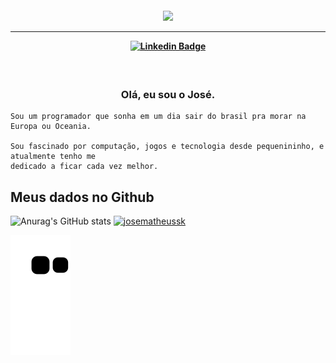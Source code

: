 ﻿
<h4 align="center">
 
![](https://64.media.tumblr.com/79bb5c54237323c17c93af4c3c83671b/667b875d0810726a-86/s1280x1920/018a7062497c7599991eac83a4f41844484e90e7.gifv)

<hr>

[![Linkedin Badge](https://img.shields.io/badge/-Linkedin-blue?style=for-the-badge&logo=Linkedin&logoColor=white&link=https://github.com/josematheussk)](https://www.linkedin.com/in/josematheussk/)

</h4>

<h3 align="center">  <br>

Olá, eu sou o José.
<br>

</h3>

```
Sou um programador que sonha em um dia sair do brasil pra morar na Europa ou Oceania. 

Sou fascinado por computação, jogos e tecnologia desde pequenininho, e atualmente tenho me 
dedicado a ficar cada vez melhor.
```


## Meus dados no Github

<!-- <span style="height ">
![Anurag's GitHub stats](https://github-readme-stats.vercel.app/api?username=josematheussk&show_icons=true&theme=tokyonight)
</span> -->

![Anurag's GitHub stats](https://github-readme-stats.vercel.app/api?username=josematheussk&show_icons=true&theme=tokyonight)
[![josematheussk](https://github-readme-stats.vercel.app/api/top-langs/?username=josematheussk&hide=html&layout=compact=true&theme=tokyonight)](https://github.com/josematheussk/)
<!-- ![Top Langs](https://github-readme-stats.vercel.app/api/top-langs/?username=josematheussk&layout=compact&theme=tokyonight) -->
![Snake animation](https://github.com/rafaballerini/rafaballerini/blob/output/github-contribution-grid-snake.svg)
